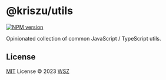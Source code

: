 # @kriszu/utils

[![NPM version](https://img.shields.io/npm/v/@kriszu/utils?color=a1b858&label=)](https://www.npmjs.com/package/@kriszu/utils)

Opinionated collection of common JavaScript / TypeScript utils.


## License

[MIT](./LICENSE) License © 2023 [WSZ](https://github.com/wangsizhu0504)
